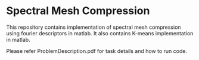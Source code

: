 # Spectral Mesh Compression
This repository contains implementation of spectral mesh compression using fourier descriptors in matlab.
It also contains K-means implementation in matlab.

Please refer ProblemDescription.pdf for task details and how to run code.
